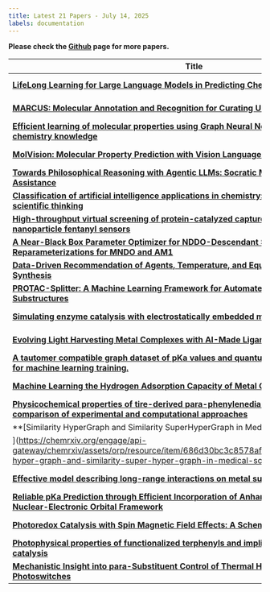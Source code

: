 ```yaml
---
title: Latest 21 Papers - July 14, 2025
labels: documentation
---
```

**Please check the [Github](https://github.com/hdj020402/chemrxiv-daily) page for more papers.**

| **Title** | **Date** |
| --- | --- |
| **[LifeLong Learning for Large Language Models in Predicting Chemical Reaction Yields](https://chemrxiv.org/engage/api-gateway/chemrxiv/assets/orp/resource/item/686c51a73ba0887c331fbd9d/original/life-long-learning-for-large-language-models-in-predicting-chemical-reaction-yields.pdf)** | 2025-07-10 |
| **[MARCUS: Molecular Annotation and Recognition for Curating Unravelled Structures](https://chemrxiv.org/engage/api-gateway/chemrxiv/assets/orp/resource/item/686b86cb1a8f9bdab5017104/original/marcus-molecular-annotation-and-recognition-for-curating-unravelled-structures.pdf)** | 2025-07-09 |
| **[Efficient learning of molecular properties using Graph Neural Networks enhanced with chemistry knowledge](https://chemrxiv.org/engage/api-gateway/chemrxiv/assets/orp/resource/item/68693d7cc1cb1ecda0442439/original/efficient-learning-of-molecular-properties-using-graph-neural-networks-enhanced-with-chemistry-knowledge.pdf)** | 2025-07-08 |
| **[MolVision: Molecular Property Prediction with Vision Language Models](https://chemrxiv.org/engage/api-gateway/chemrxiv/assets/orp/resource/item/6866dd653ba0887c33850901/original/mol-vision-molecular-property-prediction-with-vision-language-models.pdf)** | 2025-07-08 |
| **[Towards Philosophical Reasoning with Agentic LLMs: Socratic Method for Scientific Assistance](https://chemrxiv.org/engage/api-gateway/chemrxiv/assets/orp/resource/item/68655830c1cb1ecda0b4d2e9/original/towards-philosophical-reasoning-with-agentic-ll-ms-socratic-method-for-scientific-assistance.pdf)** | 2025-07-08 |
| **[Classification of artificial intelligence applications in chemistry: from automation to digital scientific thinking](https://chemrxiv.org/engage/api-gateway/chemrxiv/assets/orp/resource/item/686007901a8f9bdab570bfe6/original/classification-of-artificial-intelligence-applications-in-chemistry-from-automation-to-digital-scientific-thinking.pdf)** | 2025-07-07 |
| **[High-throughput virtual screening of protein-catalyzed capture agents for novel hydrogel-nanoparticle fentanyl sensors](https://chemrxiv.org/engage/api-gateway/chemrxiv/assets/orp/resource/item/686d6911e1957b8c61d31643/original/high-throughput-virtual-screening-of-protein-catalyzed-capture-agents-for-novel-hydrogel-nanoparticle-fentanyl-sensors.pdf)** | 2025-07-10 |
| **[A Near-Black Box Parameter Optimizer for NDDO-Descendant Semiempirical Methods: Reparameterizations for MNDO and AM1](https://chemrxiv.org/engage/api-gateway/chemrxiv/assets/orp/resource/item/6868d90bc1cb1ecda0387abb/original/a-near-black-box-parameter-optimizer-for-nddo-descendant-semiempirical-methods-reparameterizations-for-mndo-and-am1.pdf)** | 2025-07-08 |
| **[Data-Driven Recommendation of Agents, Temperature, and Equivalence Ratios for Organic Synthesis](https://chemrxiv.org/engage/api-gateway/chemrxiv/assets/orp/resource/item/686809c0c1cb1ecda020efc1/original/data-driven-recommendation-of-agents-temperature-and-equivalence-ratios-for-organic-synthesis.pdf)** | 2025-07-08 |
| **[PROTAC-Splitter: A Machine Learning Framework for Automated Identification of PROTAC Substructures](https://chemrxiv.org/engage/api-gateway/chemrxiv/assets/orp/resource/item/686670983ba0887c33677fc8/original/protac-splitter-a-machine-learning-framework-for-automated-identification-of-protac-substructures.pdf)** | 2025-07-08 |
| **[Simulating enzyme catalysis with electrostatically embedded machine learning potentials](https://chemrxiv.org/engage/api-gateway/chemrxiv/assets/orp/resource/item/6862db73c1cb1ecda054fdb9/original/simulating-enzyme-catalysis-with-electrostatically-embedded-machine-learning-potentials.pdf)** | 2025-07-07 |
| **[Evolving Light Harvesting Metal Complexes with AI-Made Ligands](https://chemrxiv.org/engage/api-gateway/chemrxiv/assets/orp/resource/item/68665d81c1cb1ecda0e02c38/original/evolving-light-harvesting-metal-complexes-with-ai-made-ligands.pdf)** | 2025-07-07 |
| **[A tautomer compatible graph dataset of pKa values and quantum chemical derived features for machine learning training. ](https://chemrxiv.org/engage/api-gateway/chemrxiv/assets/orp/resource/item/68663b8f3ba0887c336158a5/original/a-tautomer-compatible-graph-dataset-of-p-ka-values-and-quantum-chemical-derived-features-for-machine-learning-training.pdf)** | 2025-07-07 |
| **[Machine Learning the Hydrogen Adsorption Capacity of Metal Organic Frameworks](https://chemrxiv.org/engage/api-gateway/chemrxiv/assets/orp/resource/item/68652f5bc1cb1ecda0b109b2/original/machine-learning-the-hydrogen-adsorption-capacity-of-metal-organic-frameworks.pdf)** | 2025-07-07 |
| **[Physicochemical properties of tire-derived para-phenylenediamine quinones - A comparison of experimental and computational approaches](https://chemrxiv.org/engage/api-gateway/chemrxiv/assets/orp/resource/item/6865b5a11a8f9bdab543cf46/original/physicochemical-properties-of-tire-derived-para-phenylenediamine-quinones-a-comparison-of-experimental-and-computational-approaches.pdf)** | 2025-07-07 |
| **[Similarity HyperGraph and Similarity SuperHyperGraph in Medical Science
](https://chemrxiv.org/engage/api-gateway/chemrxiv/assets/orp/resource/item/686d30bc3c8578af3ba69505/original/similarity-hyper-graph-and-similarity-super-hyper-graph-in-medical-science.pdf)** | 2025-07-10 |
| **[Effective model describing long-range interactions on metal surfaces](https://chemrxiv.org/engage/api-gateway/chemrxiv/assets/orp/resource/item/686d59d4e1957b8c61d196ef/original/effective-model-describing-long-range-interactions-on-metal-surfaces.pdf)** | 2025-07-10 |
| **[Reliable pKa Prediction through Efficient Incorporation of Anharmonicity within the Nuclear-Electronic Orbital Framework](https://chemrxiv.org/engage/api-gateway/chemrxiv/assets/orp/resource/item/686c2213c1cb1ecda08fe5c4/original/reliable-p-ka-prediction-through-efficient-incorporation-of-anharmonicity-within-the-nuclear-electronic-orbital-framework.pdf)** | 2025-07-10 |
| **[Photoredox Catalysis with Spin Magnetic Field Effects: A Scheme for Chiral Resolution](https://chemrxiv.org/engage/api-gateway/chemrxiv/assets/orp/resource/item/686b8ff93ba0887c3309d7a7/original/photoredox-catalysis-with-spin-magnetic-field-effects-a-scheme-for-chiral-resolution.pdf)** | 2025-07-09 |
| **[Photophysical properties of functionalized terphenyls and implications to photoredox catalysis](https://chemrxiv.org/engage/api-gateway/chemrxiv/assets/orp/resource/item/686571313ba0887c333c994a/original/photophysical-properties-of-functionalized-terphenyls-and-implications-to-photoredox-catalysis.pdf)** | 2025-07-07 |
| **[Mechanistic Insight into para-Substituent Control of Thermal Half-Lives in Arylazopyrazole Photoswitches](https://chemrxiv.org/engage/api-gateway/chemrxiv/assets/orp/resource/item/686528f81a8f9bdab52ffa1d/original/mechanistic-insight-into-para-substituent-control-of-thermal-half-lives-in-arylazopyrazole-photoswitches.pdf)** | 2025-07-07 |


